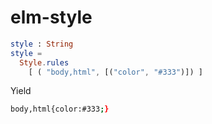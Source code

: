 # elm-style

```elm
style : String
style =
  Style.rules
    [ ( "body,html", [("color", "#333")]) ]
```

Yield

```bash
body,html{color:#333;}
```
